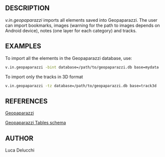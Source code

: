 ## DESCRIPTION

*v.in.geopaparazzi* imports all elements saved into Geopaparazzi. The
user can import bookmarks, images (warning for the path to images
depends on Android device), notes (one layer for each category) and
tracks.

## EXAMPLES

To import all the elements in the Geopaparazzi database, use:

```sh
v.in.geopaparazzi -bint database=/path/to/geopaparazzi.db base=mydata
```

To import only the tracks in 3D format

```sh
v.in.geopaparazzi -tz database=/path/to/geopaparazzi.db base=track3d
```

## REFERENCES

[Geopaparazzi](https://www.geopaparazzi.org/)

[Geopaparazzi Tables
schema](http://code.google.com/p/geopaparazzi/wiki/DbTables)

## AUTHOR

Luca Delucchi
